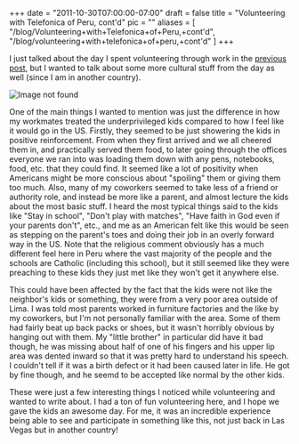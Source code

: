 
+++
date = "2011-10-30T07:00:00-07:00"
draft = false
title = "Volunteering with Telefonica of Peru, cont'd"
pic = ""
aliases = [
  "/blog/Volunteering+with+Telefonica+of+Peru,+cont'd",
  "/blog/volunteering+with+telefonica+of+peru,+cont'd"
]
+++


<p>
I just talked about the day I spent volunteering through work in the <a href = "http://www.justinmccandless.com/index.php?entry=57">previous post</a>, but I wanted to talk about some more cultural stuff from the day as well (since I am in another country).
</p>
<img src = "http://www.justinmccandless.com/uploads/images/volunteeringContd1.jpg" alt = "Image not found">
<p>
One of the main things I wanted to mention was just the difference in how my workmates treated the underprivileged kids compared to how I feel like it would go in the US.  Firstly, they seemed to be just showering the kids in positive reinforcement.  From when they first arrived and we all cheered them in, and practically served them food, to later going through the offices everyone we ran into was loading them down with any pens, notebooks, food, etc. that they could find.  It seemed like a lot of positivity when Americans might be more conscious about "spoiling" them or giving them too much.  Also, many of my coworkers seemed to take less of a friend or authority role, and instead be more like a parent, and almost lecture the kids about the most basic stuff.  I heard the most typical things said to the kids like "Stay in school", "Don't play with matches", "Have faith in God even if your parents don't", etc., and me as an American felt like this would be seen as stepping on the parent's toes and doing their job in an overly forward way in the US.  Note that the religious comment obviously has a much different feel here in Peru where the vast majority of the people and the schools are Catholic (including this school), but it still seemed like they were preaching to these kids they just met like they won't get it anywhere else.
</p>
<p>
This could have been affected by the fact that the kids were not like the neighbor's kids or something, they were from a very poor area outside of Lima.  I was told most parents worked in furniture factories and the like by my coworkers, but I'm not personally familiar with the area.  Some of them had fairly beat up back packs or shoes, but it wasn't horribly obvious by hanging out with them.  My "little brother" in particular did have it bad though, he was missing about half of one of his fingers and his upper lip area was dented inward so that it was pretty hard to understand his speech.  I couldn't tell if it was a birth defect or it had been caused later in life.  He got by fine though, and he seemd to be accepted like normal by the other kids.
</p>
<p>
These were just a few interesting things I noticed while volunteering and wanted to write about.  I had a ton of fun volunteering here, and I hope we gave the kids an awesome day.  For me, it was an incredible experience being able to see and participate in something like this, not just back in Las Vegas but in another country!
</p>
